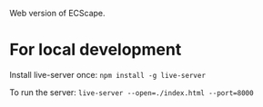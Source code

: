 Web version of ECScape.

# For local development

Install live-server once:
`npm install -g live-server`

To run the server:
`live-server --open=./index.html --port=8000`
